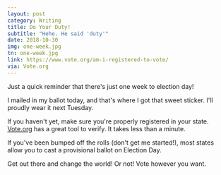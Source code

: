 ```yaml
---
layout: post
category: Writing
title: Do Your Duty!
subtitle: "Hehe. He said 'duty'"
date: 2018-10-30
img: one-week.jpg
tn: one-week.jpg
link: https://www.vote.org/am-i-registered-to-vote/
via: Vote.org
---
```


Just a quick reminder that there's just one week to election day! 

I mailed in my ballot today, and that's where I got that sweet sticker. I'll proudly wear it next Tuesday.

<!-- more -->

If you haven't yet, make sure you're properly registered in your state. [Vote.org](https://www.vote.org/am-i-registered-to-vote/) has a great tool to verify. It takes less than a minute.

If you've been bumped off the rolls (don't get me started!), most states allow you to cast a provisional ballot on Election Day. 

Get out there and change the world! Or not! Vote however you want.
